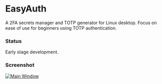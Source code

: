 # EasyAuth
A 2FA secrets manager and TOTP generator for Linux desktop.
Focus on ease of use for beginners using TOTP authentication. 

### Status
Early stage development.

### Screenshot

[![Main Window](https://i.postimg.cc/8zfHwgb5/Screenshot-from-2025-01-08-21-46-10.png)](https://postimg.cc/4YZVNMqk)